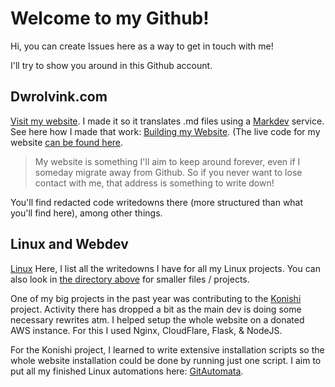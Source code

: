 # Welcome to my Github!
Hi, you can create Issues here as a way to get in touch with me!

I'll try to show you around in this Github account.

## Dwrolvink.com
[Visit my website](http://www.dwrolvink.com). I made it so it translates .md files using a [Markdev](https://github.com/markserv/markserv) service. See here how I made that work: [Building my Website](http://www.dwrolvink.com/?view=coding/website/building_this_website). (The live code for my website [can be found here](https://github.com/dwrolvink/dwrolvink.github.io).

> My website is something I'll aim to keep around forever, even if I someday migrate away from Github. 
So if you never want to lose contact with me, that address is something to write down! 

You'll find redacted code writedowns there (more structured than what you'll find here), among other things.

## Linux and Webdev
[Linux](https://github.com/dwrolvink/Linux/blob/master/README.md) Here, I list all the writedowns I have for all my Linux projects. You can also look in [the directory above](https://github.com/dwrolvink/Linux/blob/master/) for smaller files / projects.

One of my big projects in the past year was contributing to the [Konishi](https://github.com/konishi-project) project. Activity there has dropped a bit as the main dev is doing some necessary rewrites atm. I helped setup the whole website on a donated AWS instance. For this I used Nginx, CloudFlare, Flask, & NodeJS.

For the Konishi project, I learned to write extensive installation scripts so the whole website installation could be done by running just one script. I aim to put all my finished Linux automations here: [GitAutomata](https://github.com/dwrolvink/gitautomata).


